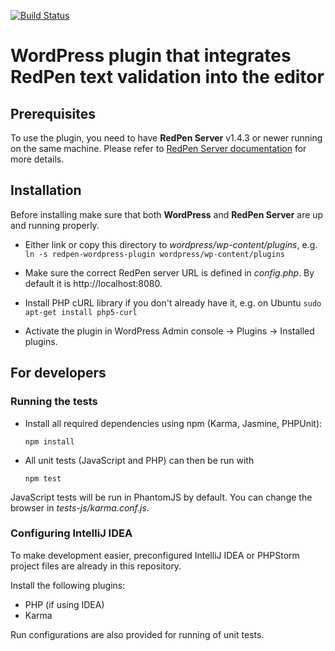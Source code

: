 [![Build Status](https://travis-ci.org/redpen-cc/redpen-wordpress-plugin.svg?branch=master)](https://travis-ci.org/redpen-cc/redpen-wordpress-plugin)

# WordPress plugin that integrates RedPen text validation into the editor

## Prerequisites

To use the plugin, you need to have **RedPen Server** v1.4.3 or newer running on the same machine.
Please refer to [RedPen Server documentation](http://redpen.cc/docs/latest/index.html#server) for more details.

## Installation

Before installing make sure that both **WordPress** and **RedPen Server** are up and running properly.

* Either link or copy this directory to *wordpress/wp-content/plugins*, e.g.
    ```ln -s redpen-wordpress-plugin wordpress/wp-content/plugins```

* Make sure the correct RedPen server URL is defined in *config.php*. By default it is http://localhost:8080.
* Install PHP cURL library if you don't already have it, e.g. on Ubuntu
    ```sudo apt-get install php5-curl```

* Activate the plugin in WordPress Admin console -> Plugins -> Installed plugins.

## For developers

### Running the tests

* Install all required dependencies using npm (Karma, Jasmine, PHPUnit):

    ```npm install```

* All unit tests (JavaScript and PHP) can then be run with

    ```npm test```
    
JavaScript tests will be run in PhantomJS by default. You can change the browser in *tests-js/karma.conf.js*.

### Configuring IntelliJ IDEA

To make development easier, preconfigured IntelliJ IDEA or PHPStorm project files are already in this repository.

Install the following plugins:

* PHP (if using IDEA)
* Karma

Run configurations are also provided for running of unit tests.
